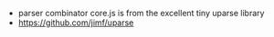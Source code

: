 
- parser combinator core.js is from the excellent tiny uparse library
- https://github.com/jimf/uparse
